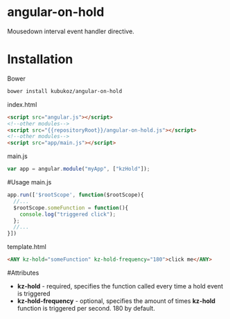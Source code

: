 # angular-on-hold
Mousedown interval event handler directive.

# Installation

Bower
```bash
bower install kubukoz/angular-on-hold
```
index.html
```html
<script src="angular.js"></script>
<!--other modules-->
<script src="{{repositoryRoot}}/angular-on-hold.js"></script>
<!--other modules-->
<script src="app/main.js"></script>
```
main.js
```javascript
var app = angular.module("myApp", ["kzHold"]);
```
#Usage
main.js
```javascript
app.run(['$rootScope', function($rootScope){
  //...
  $rootScope.someFunction = function(){
    console.log("triggered click");
  };
  //...
}])
```

template.html
```html
<ANY kz-hold="someFunction" kz-hold-frequency="180">click me</ANY>
```
#Attributes
* __kz-hold__ - required, specifies the function called every time a hold event is triggered
* __kz-hold-frequency__ - optional, specifies the amount of times __kz-hold__ function is triggered per second. 180 by default.
